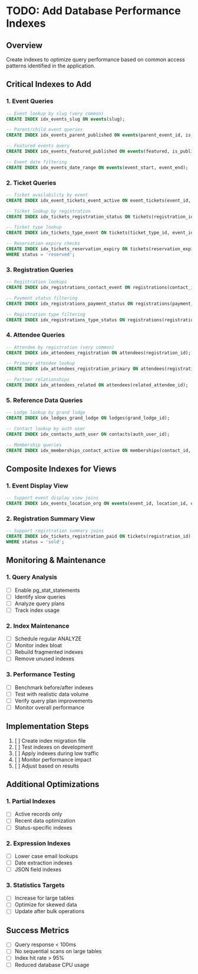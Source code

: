 # TODO: Add Database Performance Indexes

## Overview
Create indexes to optimize query performance based on common access patterns identified in the application.

## Critical Indexes to Add

### 1. Event Queries
```sql
-- Event lookup by slug (very common)
CREATE INDEX idx_events_slug ON events(slug);

-- Parent/child event queries
CREATE INDEX idx_events_parent_published ON events(parent_event_id, is_published);

-- Featured events query
CREATE INDEX idx_events_featured_published ON events(featured, is_published, event_start);

-- Event date filtering
CREATE INDEX idx_events_date_range ON events(event_start, event_end);
```

### 2. Ticket Queries
```sql
-- Ticket availability by event
CREATE INDEX idx_event_tickets_event_active ON event_tickets(event_id, is_active, status);

-- Ticket lookup by registration
CREATE INDEX idx_tickets_registration_status ON tickets(registration_id, status);

-- Ticket type lookup
CREATE INDEX idx_tickets_type_event ON tickets(ticket_type_id, event_id);

-- Reservation expiry checks
CREATE INDEX idx_tickets_reservation_expiry ON tickets(reservation_expires_at) 
WHERE status = 'reserved';
```

### 3. Registration Queries
```sql
-- Registration lookups
CREATE INDEX idx_registrations_contact_event ON registrations(contact_id, event_id);

-- Payment status filtering
CREATE INDEX idx_registrations_payment_status ON registrations(payment_status, created_at);

-- Registration type filtering
CREATE INDEX idx_registrations_type_status ON registrations(registration_type, status);
```

### 4. Attendee Queries
```sql
-- Attendee by registration (very common)
CREATE INDEX idx_attendees_registration ON attendees(registration_id);

-- Primary attendee lookup
CREATE INDEX idx_attendees_registration_primary ON attendees(registration_id, is_primary);

-- Partner relationships
CREATE INDEX idx_attendees_related ON attendees(related_attendee_id);
```

### 5. Reference Data Queries
```sql
-- Lodge lookup by grand lodge
CREATE INDEX idx_lodges_grand_lodge ON lodges(grand_lodge_id);

-- Contact lookup by auth user
CREATE INDEX idx_contacts_auth_user ON contacts(auth_user_id);

-- Membership queries
CREATE INDEX idx_memberships_contact_active ON memberships(contact_id, is_active);
```

## Composite Indexes for Views

### 1. Event Display View
```sql
-- Support event display view joins
CREATE INDEX idx_events_location_org ON events(event_id, location_id, organiser_id);
```

### 2. Registration Summary View  
```sql
-- Support registration summary joins
CREATE INDEX idx_tickets_registration_paid ON tickets(registration_id) 
WHERE status = 'sold';
```

## Monitoring & Maintenance

### 1. Query Analysis
- [ ] Enable pg_stat_statements
- [ ] Identify slow queries
- [ ] Analyze query plans
- [ ] Track index usage

### 2. Index Maintenance
- [ ] Schedule regular ANALYZE
- [ ] Monitor index bloat
- [ ] Rebuild fragmented indexes
- [ ] Remove unused indexes

### 3. Performance Testing
- [ ] Benchmark before/after indexes
- [ ] Test with realistic data volume
- [ ] Verify query plan improvements
- [ ] Monitor overall performance

## Implementation Steps

1. [ ] Create index migration file
2. [ ] Test indexes on development
3. [ ] Apply indexes during low traffic
4. [ ] Monitor performance impact
5. [ ] Adjust based on results

## Additional Optimizations

### 1. Partial Indexes
- [ ] Active records only
- [ ] Recent data optimization
- [ ] Status-specific indexes

### 2. Expression Indexes
- [ ] Lower case email lookups
- [ ] Date extraction indexes
- [ ] JSON field indexes

### 3. Statistics Targets
- [ ] Increase for large tables
- [ ] Optimize for skewed data
- [ ] Update after bulk operations

## Success Metrics
- [ ] Query response < 100ms
- [ ] No sequential scans on large tables
- [ ] Index hit rate > 95%
- [ ] Reduced database CPU usage